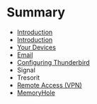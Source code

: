 # Summary

* [Introduction](README.md)
* [Introduction](introduction.md)
* [Your Devices](chapter1.md)
* [Email](email.md)
* [Configuring Thunderbird](configuring-thunderbird.md)
* Signal
* Tresorit
* [Remote Access \(VPN\)](remote-access-vpn.md)
* [MemoryHole](memoryhole.md)




